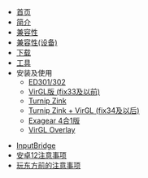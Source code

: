<!-- docs/_sidebar.md -->

- [首页](/README.md)
- [简介](/overview.md)
- [兼容性](/compatibility.md)
- [兼容性(设备)](compatibility4devices.md)
- [下载](/download.md)
- [工具](tools.md)
- 安装及使用
  - [ED301/302](inst/ed.md)
  - [VirGL版 (fix33及以前)](inst/virgl.md)
  - [Turnip Zink](inst/turnip_zink.md)
  - [Turnip Zink + VirGL (fix34及以后)](inst/turnip_zink_virgl.md)
  - [Exagear 4合1版](inst/4in1.md)
  - [VirGL Overlay](inst/virgl_overlay.md)

<!-- I won't write this document, because it is too difficult to use. :P
  - [VirGL vtest](inst/vtest.md)
-->

- [InputBridge](inputbridge.md)
- [安卓12注意事项](android12.md)
- [玩东方前的注意事项](/touhou.md)